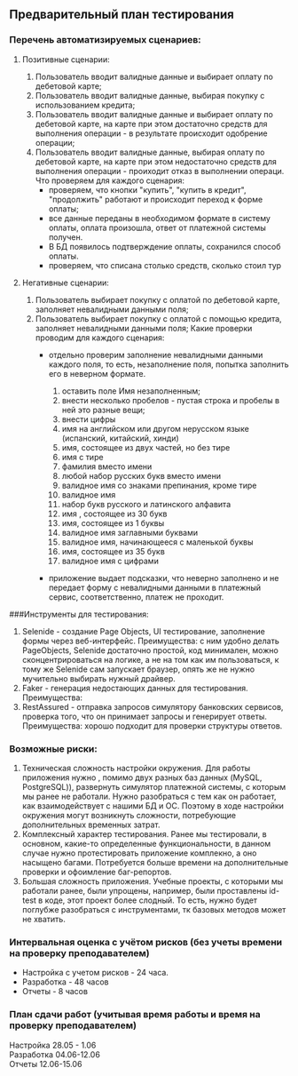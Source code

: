 ## Предварительный план тестирования 
### Перечень автоматизируемых сценариев: 
1. Позитивные сценарии: 
    1. Пользователь вводит валидные данные и выбирает оплату по дебетовой карте; 
    1. Пользователь вводит валидные данные, выбирая покупку с использованием кредита; 
    1. Пользователь вводит валидные данные и выбирает оплату по дебетовой карте, на карте при этом достаточно средств
    для выполнения операции - в результате происходит одобрение операции;
    1. Пользователь вводит валидные данные, выбирая оплату по дебетовой карте, на карте при этом недостаточно средств
    для выполнения операции  - проиходит отказ в выполнении операци. 
    Что проверяем для каждого сценария:
         * проверяем, что кнопки "купить", "купить в кредит", "продолжить" работают и происходит переход к форме оплаты; 
         * все данные переданы в необходимом формате в систему оплаты, оплата произошла, 
    ответ от платежной системы получен. 
         * В БД появилось подтверждение оплаты, сохранился способ оплаты. 
         * проверяем, что списана столько средств, сколько стоил тур
     
1. Негативные сценарии: 
    1. Пользователь выбирает покупку с оплатой по дебетовой карте, заполняет невалидными данными поля; 
    1. Пользователь выбирает покупку с оплатой с помощью кредита, заполняет невалидными данными поля; 
    Какие проверки проводим для каждого сценария: 
        * отдельно проверим заполнение невалидными данными каждого поля, то есть, незаполнение поля, попытка заполнить его 
          в неверном формате.
            1. оставить поле Имя незаполненным; 
            1. внести несколько пробелов - пустая строка  и пробелы в ней это разные вещи; 
            1. внести цифры
            1. имя на английском или другом нерусском языке (испанский, китайский, хинди)
            1. имя, состоящее из двух частей, но без тире
            1. имя с тире 
            1. фамилия вместо имени 
            1. любой набор русских букв вместо имени 
            1. валидное имя со знаками препинания, кроме тире 
            1. валидное имя 
            1. набор букв русского и латинского алфавита 
            1. имя , состоящее из 30 букв 
            1. имя, состоящее из 1 буквы 
            1. валидное имя заглавными буквами 
            1. валидное имя, начинающееся с маленькой буквы 
            1. имя, состоящее из 35 букв 
            1. валидное имя с цифрами 

        * приложение выдает подсказки, что неверно заполнено и не передает форму с  невалидными данными в платежный сервис,
         соответственно, платеж не проходит.  
   
###Инструменты для  тестирования: 
1. Selenide  - создание Page Objects, UI тестирование, заполнение формы через веб-интерфейс. 
 Преимущества: с ним удобно делать PageObjects, 
 Selenide достаточно простой, код минимален,  можно сконцентрироваться на логике, а не на том как им пользоваться,
     к тому же Selenide сам запускает браузер, опять же не нужно мучительно выбирать нужный драйвер. 
1. Faker - генерация недостающих данных для тестирования. Преимущества: 
1. RestAssured - отправка запросов симулятору банковских сервисов, проверка того, что он принимает запросы и 
генерирует ответы. Преимущества: хорошо подходит для проверки структуры ответов. 

### Возможные риски: 
 1. Техническая сложность настройки окружения.
  Для работы приложения нужно , помимо двух разных  баз данных (MySQL, PostgreSQL)), развернуть симулятор платежной системы, 
  с которым мы ранее не работали. Нужно разобраться с тем как он работает, как взаимодействует с нашими БД и ОС. 
  Поэтому в ходе настройки окружения могут возникнуть сложности, потребующие дополнительных временных затрат. 
 1. Комплексный характер тестирования. Ранее мы тестировали,  в основном, какие-то определенные функциональности, в данном случае 
 нужно протестировать приложение комплекно, а оно насыщено багами. Потребуется больше времени на дополнительные проверки и 
 офоимление баг-репортов. 
 1. Большая сложность приложения. Учебные проекты, с которыми мы работали ранее, были упрощены, например, были проставлены id-test в коде, 
 этот проект более слодный. То есть, нужно будет поглубже разобраться с инструментами, тк базовых методов может не хватить.
  
  
### Интервальная оценка с учётом рисков (без учеты времени на проверку преподавателем)
   * Настройка с учетом рисков - 24 часа. 
   * Разработка  - 48 часов
   * Отчеты -  8 часов 
  
 ### План сдачи работ (учитывая время работы и время на проверку преподавателем)
 Настройка 28.05 - 1.06    
 Разработка 04.06-12.06  
 Отчеты 12.06-15.06 